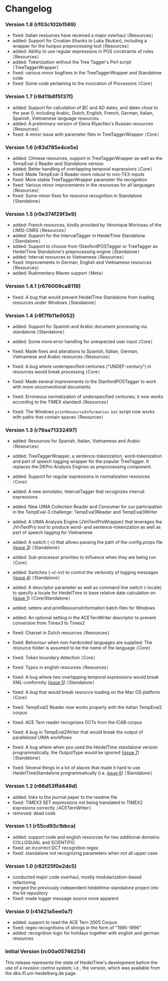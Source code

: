 # Changelog #

### Version 1.8 (rf03c102b1569) ###

  * fixed: Italian resources have received a major overhaul `[`Resources`]`
  * added: Support for Croatian (thanks to Luka Skukan), including a wrapper for the hunpos preprocessing tool `[`Resources`]`
  * added: Ability to use regular expressions in POS constraints of rules `[`Resources`]`
  * added: Tokenization without the Tree Tagger's Perl script `[`TreeTaggerWrapper`]`
  * fixed: various minor bugfixes in the TreeTaggerWrapper and Standalone code
  * fixed: Some code pertaining to the invocation of Processors `[`Core`]`

### Version 1.7 (r8d11b8f5f37f) ###

  * added: Support for calculation of BC and AD dates, and dates close to the year 0, including Arabic, Dutch, English, French, German, Italian, Spanish, Vietnamese language resources.
  * added: A preliminary version of Elena Klyachko's Russian resources `[`Resources`]`
  * fixed: A minor issue with parameter files in TreeTaggerWrapper `[`Core`]`

### Version 1.6 (r83d785e4ce5e) ###

  * added: Chinese resources, support in TreeTaggerWrapper as well as the TempEval-2 Reader and Standalone version
  * added: Better handling of overlapping temporal expressions `[`Core`]`
  * fixed: Made TempEval-3 Reader more robust to non-TE3-inputs
  * fixed: More stable TreeTaggerWrapper parameter file recognition
  * fixed: Various minor improvements in the resources for all languages `[`Resources`]`
  * fixed: Some minor fixes for resource recognition in Standalone `[`Standalone`]`

### Version 1.5 (r0e374f29f3e9) ###

  * added: French resources, kindly provided by Véronique Moriceau of the LIMSI-CNRS `[`Resources`]`
  * added: Support for the IntervalTagger in HeidelTime Standalone `[`Standalone`]`
  * added: Support to choose from !StanfordPOSTagger or TreeTagger as HeidelTime Standalone's preprocessing engine `[`Standalone`]`
  * added: Interval resources to Vietnamese `[`Resources`]`
  * fixed: Improvements in German, English and Vietnamese resources `[`Resources`]`
  * added: Rudimentary Maven support `[`Meta`]`

### Version 1.4.1 (r676009ca8119) ###

  * fixed: A bug that would prevent HeidelTime Standalone from loading resources under Windows `[`Standalone`]`

### Version 1.4 (r8f7fb11e0052) ###

  * added: Support for Spanish and Arabic document processing via standalone `[`Standalone`]`
  * added: Some more error handling for unexpected user input `[`Core`]`

  * fixed: Made fixes and alterations to Spanish, Italian, German, Vietnamese and Arabic resources `[`Resources`]`
  * fixed: A bug where underspecified centuries ("UNDEF-century") in resources would break processing `[`Core`]`
  * fixed: Made several improvements to the StanfordPOSTagger to work with more unconventional documents
  * fixed: Erroneous normalization of underspecified centuries; it now works according to the TIMEX standard `[`Resources`]`
  * fixed: The Windows `printResourceInformation.bat` script now works with paths that contain spaces `[`Resources`]`

### Version 1.3 (r79aa71332497) ###

  * added: Resources for Spanish, Italian, Vietnamese and Arabic `[`Resources`]`
  * added: TreeTaggerWrapper, a sentence-tokenization, word-tokenization and part of speech tagging wrapper for the popular TreeTagger. It replaces the DKPro Analysis Engines as preprocessing component.
  * added: Support for regular expressions in normalization resources `[`Core`]`
  * added: A new annotator, IntervalTagger that recognizes interval expressions
  * added: New UIMA Collection Reader and Consumer for our participation in the TempEval-3 challenge: TempEval3Reader and TempEval3Writer
  * added: A UIMA Analysis Engine (JVnTextProWrapper) that leverages the JVnTextPro tool to produce word- and sentence-tokenization as well as part of speech tagging for Vietnamese
  * added: A switch (-c) that allows passing the path of the config.props file ([issue 3](https://code.google.com/p/heideltime/issues/detail?id=3)) `[`Standalone`]`
  * added: Sub-processor priorities to influence when they are being run `[`Core`]`
  * added: Switches (-v/-vv) to control the verbosity of logging messages ([issue 4](https://code.google.com/p/heideltime/issues/detail?id=4)) `[`Standalone`]`
  * added: A descriptor parameter as well as command line switch (-locale) to specify a locale for HeidelTime to base relative date calculation on ([issue 1](https://code.google.com/p/heideltime/issues/detail?id=1)) `[`Core/Standalone`]`
  * added: setenv and printResourceInformation batch files for Windows
  * added: An optional setting in the ACETernWriter descriptor to prevent conversion from Timex3 to Timex2

  * fixed: Charset in Dutch resources `[`Resources`]`
  * fixed: Behaviour when non-hardcoded languages are supplied: The resource folder is assumed to be the name of the language `[`Core`]`
  * fixed: Token boundary detection `[`Core`]`
  * fixed: Typos in english resources `[`Resources`]`
  * fixed: A bug where two overlapping temporal expressions would break XML-conformity ([issue 5](https://code.google.com/p/heideltime/issues/detail?id=5)) `[`Standalone`]`
  * fixed: A bug that would break resource loading on the Mac OS platform `[`Core`]`
  * fixed: TempEval2 Reader now works properly with the italian TempEval2 corpus
  * fixed: ACE Tern reader recognizes DCTs from the ICAB corpus
  * fixed: A bug in TempEval2Writer that would break the output of parallelized UIMA workflows
  * fixed: A bug where when you used the HeidelTime standalone version programmatically, the OutputType would be ignored ([issue 7](https://code.google.com/p/heideltime/issues/detail?id=7)) `[`Standalone`]`
  * fixed: Several things in a lot of places that made it hard to use HeidelTimeStandalone programmatically (i.a. [issue 6](https://code.google.com/p/heideltime/issues/detail?id=6)) `[`Standalone`]`

### Version 1.2 (r66d53ffd449d) ###

  * added: links to the journal paper to the readme file
  * fixed: TIMEX3 SET expressions not being translated to TIMEX2 expresions correctly `[`ACETernWriter`]`
  * removed: dead code

### Version 1.1 (r55cd93c1bbca) ###

  * added: support code and english resources for two additional domains: COLLOQUIAL and SCIENTIFIC
  * fixed: an incorrect DCT recognition regex
  * fixed: standalone not recognizing parameters when not all upper case

### Version 1.0 (r82f25f0e2dc5) ###

  * conducted major code overhaul, mostly modularization-based refactoring
  * merged the previously independent heideltime-standalone project into the kit repository
  * fixed: made logger message source more apparent

### Version 0 (r41421a5ee0a7) ###

  * added: support to read the ACE Tern 2005 Corpus
  * fixed: regex recognitions of strings in the form of "1995-1996"
  * added: recognition logic for holidays together with english and german resources

### Initial Version (rc00a05746254) ###

This release represents the state of HeidelTime's development before the use of a revision control system; i.e., the version, which was available from the dbs.ifi.uni-heidelberg.de page.